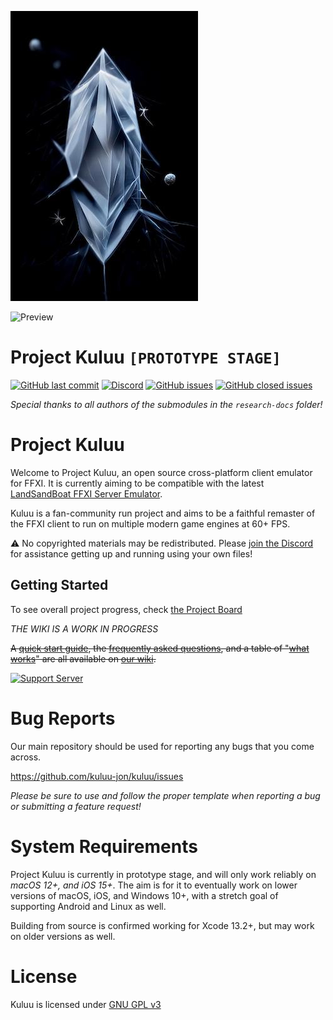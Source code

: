 
![Project Kuluu Logo](https://raw.githubusercontent.com/kuluu-jon/kuluu/main/logo.jpg)

![Preview](https://raw.githubusercontent.com/kuluu-jon/kuluu/main/kuluu-preview.gif)

# Project Kuluu `[PROTOTYPE STAGE]`

<a href="https://github.com/kuluu-jon/kuluu">![GitHub last commit](https://img.shields.io/github/last-commit/kuluu-jon/kuluu?style=for-the-badge)</a>
<a href="https://discord.gg/5c8NK46SuD">![Discord](https://img.shields.io/discord/979113183124025364?style=for-the-badge)</a>
<a href="https://github.com/kuluu-jon/kuluu/issues">![GitHub issues](https://img.shields.io/github/issues/kuluu-jon/kuluu?style=for-the-badge)</a>
<a href="https://github.com/kuluu-jon/kuluu/issues?q=is%3Aissue+is%3Aclosed">![GitHub closed issues](https://img.shields.io/github/issues-closed/kuluu-jon/kuluu?style=for-the-badge)</a>


_Special thanks to all authors of the submodules in the `research-docs` folder!_

# Project Kuluu

Welcome to Project Kuluu, an open source cross-platform client emulator for FFXI. It is currently aiming to be compatible with the latest [LandSandBoat FFXI Server Emulator](https://github.com/LandSandBoat/server).

Kuluu is a fan-community run project and aims to be a faithful remaster of the FFXI client to run on multiple modern game engines at 60+ FPS.

⚠️ No copyrighted materials may be redistributed. Please [join the Discord](https://discord.gg/5c8NK46SuD) for assistance getting up and running using your own files!

## Getting Started

To see overall project progress, check [the Project Board](https://github.com/users/kuluu-jon/projects/1)

*THE WIKI IS A WORK IN PROGRESS* 

~~A [quick start guide](https://github.com/kuluu-jon/kuluu/wiki/Quick-Start-Guide), the [frequently asked questions](https://github.com/kuluu-jon/kuluu/-/wikis/Frequently-Asked-Questions), and a table of "[what works](https://github.com/kuluu-jon/kuluu/wikis/What-Works)" are all available on [our wiki](https://github.com/kuluu-jon/kuluu/wiki).~~

[![Support Server](https://img.shields.io/discord/979113183124025364.svg?label=Discord&logo=Discord&colorB=7289da&style=for-the-badge)](https://discord.gg/5c8NK46SuD)

# Bug Reports

Our main repository should be used for reporting any bugs that you come across.

https://github.com/kuluu-jon/kuluu/issues

*Please be sure to use and follow the proper template when reporting a bug or submitting a feature request!*

# System Requirements

Project Kuluu is currently in prototype stage, and will only work reliably on *macOS 12+, and iOS 15+*. The aim is for it to eventually work on lower versions of macOS, iOS, and Windows 10+, with a stretch goal of supporting Android and Linux as well.

Building from source is confirmed working for Xcode 13.2+, but may work on older versions as well.

# License

Kuluu is licensed under [GNU GPL v3](https://github.com/kuluu-jon/kuluu/blob/main/LICENSE.md)
